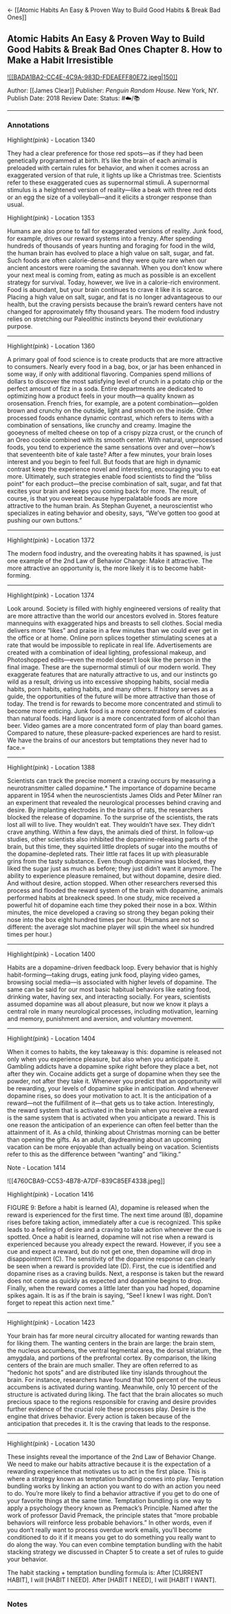 <- [[Atomic Habits An Easy & Proven Way to Build Good Habits & Break Bad Ones]]
## Atomic Habits An Easy & Proven Way to Build Good Habits & Break Bad Ones Chapter 8. How to Make a Habit Irresistible

[ ![[BADA1BA2-CC4E-4C9A-983D-FDEAEFF80E72.jpeg|150]] ](https://www.amazon.com/Atomic-Habits-James-Clear-audiobook/dp/B07RFSSYBH/ref=mp_s_a_1_2?crid=25DN9SZ56GIEX&keywords=atomic+habits&qid=1660412376&sprefix=atom%2Caps%2C320&sr=8-2)

Author: [[James Clear]]
Publisher: _Penguin Random House_. New York, NY.
Publish Date: 2018
Review Date:
Status: #☁️/📚 

___

### Annotations

Highlight(pink) - Location 1340

They had a clear preference for those red spots—as if they had been genetically programmed at birth. It’s like the brain of each animal is preloaded with certain rules for behavior, and when it comes across an exaggerated version of that rule, it lights up like a Christmas tree. Scientists refer to these exaggerated cues as supernormal stimuli. A supernormal stimulus is a heightened version of reality—like a beak with three red dots or an egg the size of a volleyball—and it elicits a stronger response than usual.

Highlight(pink) - Location 1353

Humans are also prone to fall for exaggerated versions of reality. Junk food, for example, drives our reward systems into a frenzy. After spending hundreds of thousands of years hunting and foraging for food in the wild, the human brain has evolved to place a high value on salt, sugar, and fat. Such foods are often calorie-dense and they were quite rare when our ancient ancestors were roaming the savannah. When you don’t know where your next meal is coming from, eating as much as possible is an excellent strategy for survival. Today, however, we live in a calorie-rich environment. Food is abundant, but your brain continues to crave it like it is scarce. Placing a high value on salt, sugar, and fat is no longer advantageous to our health, but the craving persists because the brain’s reward centers have not changed for approximately fifty thousand years. The modern food industry relies on stretching our Paleolithic instincts beyond their evolutionary purpose.

---

Highlight(pink) - Location 1360

A primary goal of food science is to create products that are more attractive to consumers. Nearly every food in a bag, box, or jar has been enhanced in some way, if only with additional flavoring. Companies spend millions of dollars to discover the most satisfying level of crunch in a potato chip or the perfect amount of fizz in a soda. Entire departments are dedicated to optimizing how a product feels in your mouth—a quality known as orosensation. French fries, for example, are a potent combination—golden brown and crunchy on the outside, light and smooth on the inside. Other processed foods enhance dynamic contrast, which refers to items with a combination of sensations, like crunchy and creamy. Imagine the gooeyness of melted cheese on top of a crispy pizza crust, or the crunch of an Oreo cookie combined with its smooth center. With natural, unprocessed foods, you tend to experience the same sensations over and over—how’s that seventeenth bite of kale taste? After a few minutes, your brain loses interest and you begin to feel full. But foods that are high in dynamic contrast keep the experience novel and interesting, encouraging you to eat more. Ultimately, such strategies enable food scientists to find the “bliss point” for each product—the precise combination of salt, sugar, and fat that excites your brain and keeps you coming back for more. The result, of course, is that you overeat because hyperpalatable foods are more attractive to the human brain. As Stephan Guyenet, a neuroscientist who specializes in eating behavior and obesity, says, “We’ve gotten too good at pushing our own buttons.”

---

Highlight(pink) - Location 1372

The modern food industry, and the overeating habits it has spawned, is just one example of the 2nd Law of Behavior Change: Make it attractive. The more attractive an opportunity is, the more likely it is to become habit-forming.

---

Highlight(pink) - Location 1374

Look around. Society is filled with highly engineered versions of reality that are more attractive than the world our ancestors evolved in. Stores feature mannequins with exaggerated hips and breasts to sell clothes. Social media delivers more “likes” and praise in a few minutes than we could ever get in the office or at home. Online porn splices together stimulating scenes at a rate that would be impossible to replicate in real life. Advertisements are created with a combination of ideal lighting, professional makeup, and Photoshopped edits—even the model doesn’t look like the person in the final image. These are the supernormal stimuli of our modern world. They exaggerate features that are naturally attractive to us, and our instincts go wild as a result, driving us into excessive shopping habits, social media habits, porn habits, eating habits, and many others. If history serves as a guide, the opportunities of the future will be more attractive than those of today. The trend is for rewards to become more concentrated and stimuli to become more enticing. Junk food is a more concentrated form of calories than natural foods. Hard liquor is a more concentrated form of alcohol than beer. Video games are a more concentrated form of play than board games. Compared to nature, these pleasure-packed experiences are hard to resist. We have the brains of our ancestors but temptations they never had to face.=

---

Highlight(pink) - Location 1388

Scientists can track the precise moment a craving occurs by measuring a neurotransmitter called dopamine.* The importance of dopamine became apparent in 1954 when the neuroscientists James Olds and Peter Milner ran an experiment that revealed the neurological processes behind craving and desire. By implanting electrodes in the brains of rats, the researchers blocked the release of dopamine. To the surprise of the scientists, the rats lost all will to live. They wouldn’t eat. They wouldn’t have sex. They didn’t crave anything. Within a few days, the animals died of thirst. In follow-up studies, other scientists also inhibited the dopamine-releasing parts of the brain, but this time, they squirted little droplets of sugar into the mouths of the dopamine-depleted rats. Their little rat faces lit up with pleasurable grins from the tasty substance. Even though dopamine was blocked, they liked the sugar just as much as before; they just didn’t want it anymore. The ability to experience pleasure remained, but without dopamine, desire died. And without desire, action stopped. When other researchers reversed this process and flooded the reward system of the brain with dopamine, animals performed habits at breakneck speed. In one study, mice received a powerful hit of dopamine each time they poked their nose in a box. Within minutes, the mice developed a craving so strong they began poking their nose into the box eight hundred times per hour. (Humans are not so different: the average slot machine player will spin the wheel six hundred times per hour.)

---

Highlight(pink) - Location 1400

Habits are a dopamine-driven feedback loop. Every behavior that is highly habit-forming—taking drugs, eating junk food, playing video games, browsing social media—is associated with higher levels of dopamine. The same can be said for our most basic habitual behaviors like eating food, drinking water, having sex, and interacting socially. For years, scientists assumed dopamine was all about pleasure, but now we know it plays a central role in many neurological processes, including motivation, learning and memory, punishment and aversion, and voluntary movement.

---

Highlight(pink) - Location 1404 

When it comes to habits, the key takeaway is this: dopamine is released not only when you experience pleasure, but also when you anticipate it. Gambling addicts have a dopamine spike right before they place a bet, not after they win. Cocaine addicts get a surge of dopamine when they see the powder, not after they take it. Whenever you predict that an opportunity will be rewarding, your levels of dopamine spike in anticipation. And whenever dopamine rises, so does your motivation to act. It is the anticipation of a reward—not the fulfillment of it—that gets us to take action. Interestingly, the reward system that is activated in the brain when you receive a reward is the same system that is activated when you anticipate a reward. This is one reason the anticipation of an experience can often feel better than the attainment of it. As a child, thinking about Christmas morning can be better than opening the gifts. As an adult, daydreaming about an upcoming vacation can be more enjoyable than actually being on vacation. Scientists refer to this as the difference between “wanting” and “liking.”

Note - Location 1414

![[4760CBA9-CC53-4B78-A7DF-839C85EF4338.jpeg]]

Highlight(pink) - Location 1416

FIGURE 9: Before a habit is learned (A), dopamine is released when the reward is experienced for the first time. The next time around (B), dopamine rises before taking action, immediately after a cue is recognized. This spike leads to a feeling of desire and a craving to take action whenever the cue is spotted. Once a habit is learned, dopamine will not rise when a reward is experienced because you already expect the reward. However, if you see a cue and expect a reward, but do not get one, then dopamine will drop in disappointment (C). The sensitivity of the dopamine response can clearly be seen when a reward is provided late (D). First, the cue is identified and dopamine rises as a craving builds. Next, a response is taken but the reward does not come as quickly as expected and dopamine begins to drop. Finally, when the reward comes a little later than you had hoped, dopamine spikes again. It is as if the brain is saying, “See! I knew I was right. Don’t forget to repeat this action next time.”

---

Highlight(pink) - Location 1423

Your brain has far more neural circuitry allocated for wanting rewards than for liking them. The wanting centers in the brain are large: the brain stem, the nucleus accumbens, the ventral tegmental area, the dorsal striatum, the amygdala, and portions of the prefrontal cortex. By comparison, the liking centers of the brain are much smaller. They are often referred to as “hedonic hot spots” and are distributed like tiny islands throughout the brain. For instance, researchers have found that 100 percent of the nucleus accumbens is activated during wanting. Meanwhile, only 10 percent of the structure is activated during liking. The fact that the brain allocates so much precious space to the regions responsible for craving and desire provides further evidence of the crucial role these processes play. Desire is the engine that drives behavior. Every action is taken because of the anticipation that precedes it. It is the craving that leads to the response.

---

Highlight(pink) - Location 1430

These insights reveal the importance of the 2nd Law of Behavior Change. We need to make our habits attractive because it is the expectation of a rewarding experience that motivates us to act in the first place. This is where a strategy known as temptation bundling comes into play. Temptation bundling works by linking an action you want to do with an action you need to do. You’re more likely to find a behavior attractive if you get to do one of your favorite things at the same time. Temptation bundling is one way to apply a psychology theory known as Premack’s Principle. Named after the work of professor David Premack, the principle states that “more probable behaviors will reinforce less probable behaviors.” In other words, even if you don’t really want to process overdue work emails, you’ll become conditioned to do it if it means you get to do something you really want to do along the way. You can even combine temptation bundling with the habit stacking strategy we discussed in Chapter 5 to create a set of rules to guide your behavior.

The habit stacking + temptation bundling formula is: After [CURRENT HABIT], I will [HABIT I NEED]. After [HABIT I NEED], I will [HABIT I WANT].

___

### Notes

